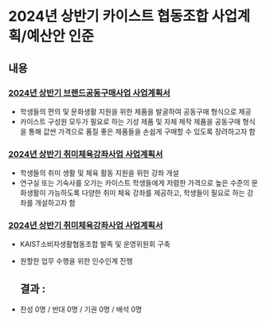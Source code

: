 2024년 상반기 카이스트 협동조합 사업계획/예산안 인준
===

## 내용

### [2024년 상반기 브랜드공동구매사업 사업계획서](협동조합_브랜드공동구매.md)
- 학생들의 편의 및 문화생활 지원을 위한 제품을 발굴하여 공동구매 형식으로 제공
- 카이스트 구성원 모두가 필요로 하는 기성 제품 및 자체 제작 제품을 공동구매 형식을 통해 값싼 가격으로 품질 좋은 제품들을 손쉽게 구매할 수 있도록 장려하고자 함


### [2024년 상반기 취미체육강좌사업 사업계획서](협동조합_취미체육.md)
- 학생들의 취미 생활 및 체육 활동 지원을 위한 강좌 개설
- 연구실 또는 기숙사를 오가는 카이스트 학생들에게 저렴한 가격으로 높은 수준의 문화생활이 가능하도록 다양한 취미 체육 강좌를 제공하고, 학생들이 필요로 하는 강좌를 개설하고자 함

### [2024년 상반기 취미체육강좌사업 사업계획서](협동조합_이관사업.md)
- KAIST소비자생활협동조합 발족 및 운영위원회 구축
- 원할한 업무 수행을 위한 인수인계 진행

  ## 결과 :
- 찬성 0명 / 반대 0명 / 기권 0명 / 배석 0명
